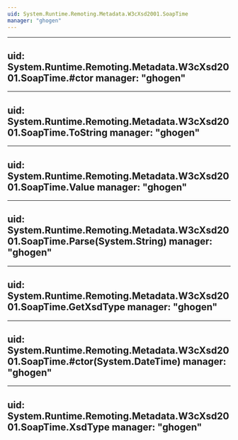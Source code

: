 ```yaml
---
uid: System.Runtime.Remoting.Metadata.W3cXsd2001.SoapTime
manager: "ghogen"
---
```


---
uid: System.Runtime.Remoting.Metadata.W3cXsd2001.SoapTime.#ctor
manager: "ghogen"
---

---
uid: System.Runtime.Remoting.Metadata.W3cXsd2001.SoapTime.ToString
manager: "ghogen"
---

---
uid: System.Runtime.Remoting.Metadata.W3cXsd2001.SoapTime.Value
manager: "ghogen"
---

---
uid: System.Runtime.Remoting.Metadata.W3cXsd2001.SoapTime.Parse(System.String)
manager: "ghogen"
---

---
uid: System.Runtime.Remoting.Metadata.W3cXsd2001.SoapTime.GetXsdType
manager: "ghogen"
---

---
uid: System.Runtime.Remoting.Metadata.W3cXsd2001.SoapTime.#ctor(System.DateTime)
manager: "ghogen"
---

---
uid: System.Runtime.Remoting.Metadata.W3cXsd2001.SoapTime.XsdType
manager: "ghogen"
---
